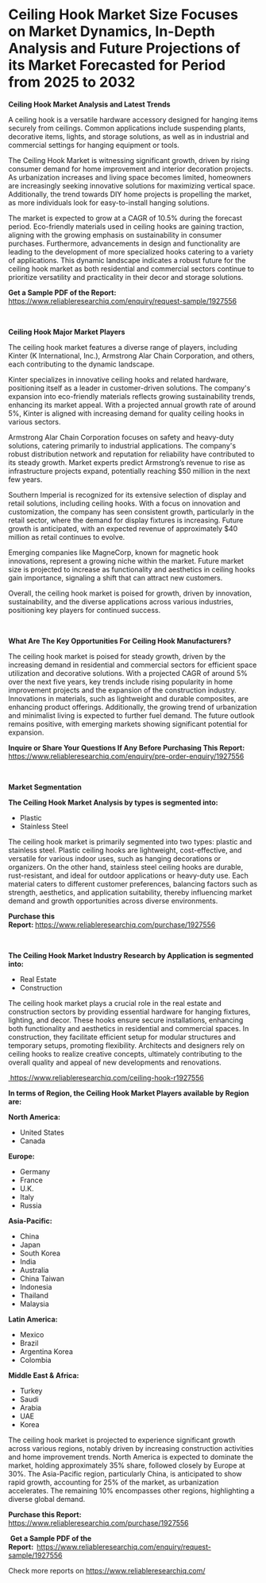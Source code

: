 <p><h1>Ceiling Hook Market Size Focuses on Market Dynamics, In-Depth Analysis and Future Projections of its Market Forecasted for Period from 2025 to 2032</h1></p><p><strong>Ceiling Hook Market Analysis and Latest Trends</strong></p>
<p><p>A ceiling hook is a versatile hardware accessory designed for hanging items securely from ceilings. Common applications include suspending plants, decorative items, lights, and storage solutions, as well as in industrial and commercial settings for hanging equipment or tools. </p><p>The Ceiling Hook Market is witnessing significant growth, driven by rising consumer demand for home improvement and interior decoration projects. As urbanization increases and living space becomes limited, homeowners are increasingly seeking innovative solutions for maximizing vertical space. Additionally, the trend towards DIY home projects is propelling the market, as more individuals look for easy-to-install hanging solutions. </p><p>The market is expected to grow at a CAGR of 10.5% during the forecast period. Eco-friendly materials used in ceiling hooks are gaining traction, aligning with the growing emphasis on sustainability in consumer purchases. Furthermore, advancements in design and functionality are leading to the development of more specialized hooks catering to a variety of applications. This dynamic landscape indicates a robust future for the ceiling hook market as both residential and commercial sectors continue to prioritize versatility and practicality in their decor and storage solutions.</p></p>
<p><strong>Get a Sample PDF of the Report:&nbsp;</strong> <a href="https://www.reliableresearchiq.com/enquiry/request-sample/1927556?utm_campaign=3058&utm_medium=2&utm_source=Github&utm_content=ia&utm_term=28032025&utm_id=ceiling-hook">https://www.reliableresearchiq.com/enquiry/request-sample/1927556</a></p>
<p>&nbsp;</p>
<p><strong>Ceiling Hook Major Market Players</strong></p>
<p><p>The ceiling hook market features a diverse range of players, including Kinter (K International, Inc.), Armstrong Alar Chain Corporation, and others, each contributing to the dynamic landscape. </p><p>Kinter specializes in innovative ceiling hooks and related hardware, positioning itself as a leader in customer-driven solutions. The company's expansion into eco-friendly materials reflects growing sustainability trends, enhancing its market appeal. With a projected annual growth rate of around 5%, Kinter is aligned with increasing demand for quality ceiling hooks in various sectors.</p><p>Armstrong Alar Chain Corporation focuses on safety and heavy-duty solutions, catering primarily to industrial applications. The company's robust distribution network and reputation for reliability have contributed to its steady growth. Market experts predict Armstrong’s revenue to rise as infrastructure projects expand, potentially reaching $50 million in the next few years.</p><p>Southern Imperial is recognized for its extensive selection of display and retail solutions, including ceiling hooks. With a focus on innovation and customization, the company has seen consistent growth, particularly in the retail sector, where the demand for display fixtures is increasing. Future growth is anticipated, with an expected revenue of approximately $40 million as retail continues to evolve.</p><p>Emerging companies like MagneCorp, known for magnetic hook innovations, represent a growing niche within the market. Future market size is projected to increase as functionality and aesthetics in ceiling hooks gain importance, signaling a shift that can attract new customers.</p><p>Overall, the ceiling hook market is poised for growth, driven by innovation, sustainability, and the diverse applications across various industries, positioning key players for continued success.</p></p>
<p>&nbsp;</p>
<p><strong>What Are The Key Opportunities For Ceiling Hook Manufacturers?</strong></p>
<p><p>The ceiling hook market is poised for steady growth, driven by the increasing demand in residential and commercial sectors for efficient space utilization and decorative solutions. With a projected CAGR of around 5% over the next five years, key trends include rising popularity in home improvement projects and the expansion of the construction industry. Innovations in materials, such as lightweight and durable composites, are enhancing product offerings. Additionally, the growing trend of urbanization and minimalist living is expected to further fuel demand. The future outlook remains positive, with emerging markets showing significant potential for expansion.</p></p>
<p><strong>Inquire or Share Your Questions If Any Before Purchasing This Report:</strong> <a href="https://www.reliableresearchiq.com/enquiry/pre-order-enquiry/1927556?utm_campaign=3058&utm_medium=2&utm_source=Github&utm_content=ia&utm_term=28032025&utm_id=ceiling-hook">https://www.reliableresearchiq.com/enquiry/pre-order-enquiry/1927556</a></p>
<p>&nbsp;</p>
<p><strong>Market Segmentation</strong></p>
<p><strong>The Ceiling Hook Market Analysis by types is segmented into:</strong></p>
<p><ul><li>Plastic</li><li>Stainless Steel</li></ul></p>
<p><p>The ceiling hook market is primarily segmented into two types: plastic and stainless steel. Plastic ceiling hooks are lightweight, cost-effective, and versatile for various indoor uses, such as hanging decorations or organizers. On the other hand, stainless steel ceiling hooks are durable, rust-resistant, and ideal for outdoor applications or heavy-duty use. Each material caters to different customer preferences, balancing factors such as strength, aesthetics, and application suitability, thereby influencing market demand and growth opportunities across diverse environments.</p></p>
<p><strong>Purchase this Report:&nbsp;</strong><a href="https://www.reliableresearchiq.com/purchase/1927556?utm_campaign=3058&utm_medium=2&utm_source=Github&utm_content=ia&utm_term=28032025&utm_id=ceiling-hook">https://www.reliableresearchiq.com/purchase/1927556</a></p>
<p>&nbsp;</p>
<p><strong>The Ceiling Hook Market Industry Research by Application is segmented into:</strong></p>
<p><ul><li>Real Estate</li><li>Construction</li></ul></p>
<p><p>The ceiling hook market plays a crucial role in the real estate and construction sectors by providing essential hardware for hanging fixtures, lighting, and decor. These hooks ensure secure installations, enhancing both functionality and aesthetics in residential and commercial spaces. In construction, they facilitate efficient setup for modular structures and temporary setups, promoting flexibility. Architects and designers rely on ceiling hooks to realize creative concepts, ultimately contributing to the overall quality and appeal of new developments and renovations.</p></p>
<p><a href="https://www.reliableresearchiq.com/ceiling-hook-r1927556?utm_campaign=3058&utm_medium=2&utm_source=Github&utm_content=ia&utm_term=28032025&utm_id=ceiling-hook">&nbsp;https://www.reliableresearchiq.com/ceiling-hook-r1927556</a></p>
<p><strong>In terms of Region, the Ceiling Hook Market Players available by Region are:</strong></p>
<p>
    <p> <strong> North America: </strong>
        <ul>
            <li>United States</li>
            <li>Canada</li>
        </ul>
        </p> 
    <p> <strong> Europe: </strong>
        <ul>
            <li>Germany</li>
            <li>France</li>
            <li>U.K.</li>
            <li>Italy</li>
            <li>Russia</li>
        </ul>
        </p> 
    <p> <strong> Asia-Pacific: </strong>
        <ul>
            <li>China</li>
            <li>Japan</li>
            <li>South Korea</li>
            <li>India</li>
            <li>Australia</li>
            <li>China Taiwan</li>
            <li>Indonesia</li>
            <li>Thailand</li>
            <li>Malaysia</li>
        </ul>
        </p> 
    <p> <strong> Latin America: </strong>
        <ul>
            <li>Mexico</li>
            <li>Brazil</li>
            <li>Argentina Korea</li>
            <li>Colombia</li>
        </ul>
        </p> 
    <p> <strong> Middle East & Africa: </strong>
        <ul>
            <li>Turkey</li>
            <li>Saudi</li>
            <li>Arabia</li>
            <li>UAE</li>
            <li>Korea</li>
        </ul>
    </p>
    </p>
<p><p>The ceiling hook market is projected to experience significant growth across various regions, notably driven by increasing construction activities and home improvement trends. North America is expected to dominate the market, holding approximately 35% share, followed closely by Europe at 30%. The Asia-Pacific region, particularly China, is anticipated to show rapid growth, accounting for 25% of the market, as urbanization accelerates. The remaining 10% encompasses other regions, highlighting a diverse global demand.</p></p>
<p><strong>Purchase this Report: </strong><a href="https://www.reliableresearchiq.com/purchase/1927556?utm_campaign=3058&utm_medium=2&utm_source=Github&utm_content=ia&utm_term=28032025&utm_id=ceiling-hook">https://www.reliableresearchiq.com/purchase/1927556</a></p>
<p>&nbsp;<strong>Get a Sample PDF of the Report:&nbsp;&nbsp;</strong><a href="https://www.reliableresearchiq.com/enquiry/request-sample/1927556?utm_campaign=3058&utm_medium=2&utm_source=Github&utm_content=ia&utm_term=28032025&utm_id=ceiling-hook">https://www.reliableresearchiq.com/enquiry/request-sample/1927556</a></p>
<p><strong></strong></p>
<p>Check more reports on <a href="https://www.reliableresearchiq.com/?utm_campaign=3058&utm_medium=2&utm_source=Github&utm_content=ia&utm_term=28032025&utm_id=ceiling-hook">https://www.reliableresearchiq.com/</a></p>